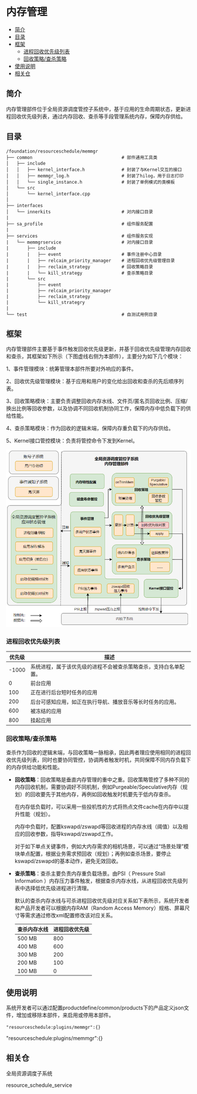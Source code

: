 # 内存管理

-   [简介](#section_introduction)
-   [目录](#section_catalogue)
-   [框架](#section_framework)
    -   [进程回收优先级列表](#section_prio)
    -   [回收策略/查杀策略](#section_reclaim)
-   [使用说明](#section_usage)
-   [相关仓](#section_projects)

## 简介<a name="section_introduction"></a>

内存管理部件位于全局资源调度管控子系统中，基于应用的生命周期状态，更新进程回收优先级列表，通过内存回收、查杀等手段管理系统内存，保障内存供给。

## 目录<a name="section_catalogue"></a>

```
/foundation/resourceschedule/memmgr
├── common           						# 部件通用工具类
│   ├── include
│   │   ├── kernel_interface.h				# 封装了与Kernel交互的接口
│   │   ├── memmgr_log.h					# 封装了hilog，用于日志打印
│   │   └── single_instance.h				# 封装了单例模式的类模板
│   └── src
│       └── kernel_interface.cpp
│
├── interfaces
│   └── innerkits    						# 对内接口目录
|
├── sa_profile       						# 组件服务配置
|
├── services         						# 组件服务实现
|   └── memmgrservice    					# 对内接口目录
|       ├── include
|       |   ├── event						# 事件注册中心目录
|       |   ├── relcaim_priority_manager	# 进程回收优先级管理目录
|       |   ├── reclaim_strategy			# 回收策略目录
|       |   └── kill_strategy				# 查杀策略目录
|       └── src
|           ├── event
|           ├── relcaim_priority_manager
|           ├── reclaim_strategy
|           └── kill_strategry
|
└── test 									# 自测试用例目录
```
## 框架<a name="section_framework"></a>

内存管理部件主要基于事件触发回收优先级更新，并基于回收优先级管理内存回收和查杀，其框架如下所示（下图虚线右侧为本部件），主要分为如下几个模块：

1、事件管理模块：统筹管理本部件所要对外响应的事件。

2、回收优先级管理模块：基于应用和用户的变化给出回收和查杀的先后顺序列表。

3、回收策略模块：主要负责调整回收内存水线、文件页/匿名页回收比例、压缩/换出比例等回收参数，以及协调不同回收机制协同工作，保障内存中低负载下的供给性能。

4、查杀策略模块：作为回收的逻辑末端，保障内存重负载下的内存供给。

5、Kernel接口管控模块：负责将管控命令下发到Kernel。

![](figures/zh-cn_image_fwk.png)

### 进程回收优先级列表<a name="section_prio"></a>

| 优先级                                                                                   | 描述     |
|------------------------------------------------------------------------------------------|-------------|
| -1000 | 系统进程，属于该优先级的进程不会被查杀策略查杀，支持白名单配置。 |
| 0 | 前台应用 |
| 100 | 正在进行后台短时任务的应用 |
| 200 | 后台可感知应用，如正在执行导航、播放音乐等长时任务的应用。 |
| 600 | 被冻结的应用 |
| 800    | 挂起应用                                                    |

### 回收策略/查杀策略<a name="section_reclaim"></a>

查杀作为回收的逻辑末端，与回收策略一脉相承，因此两者理应使用相同的进程回收优先级列表，同时也要协同管控，协调两者触发时机，共同保障不同内存负载下的内存供给功能和性能。

- **回收策略**：回收策略是垂直内存管理的重中之重。回收策略管控了多种不同的内存回收机制，需要协调好不同机制，例如Purgeable/Speculative内存（规划）的回收要先于其他内存，再例如回收触发时机要先于低内存查杀。

  在内存低负载时，可以采用一些投机性的方式将热点文件cache在内存中以提升性能（规划）。

  内存中负载时，配置kswapd/zswapd等回收进程的内存水线（阈值）以及相应的回收参数，指导kswapd/zswapd工作。

  对于如下单点关键事件，例如大内存需求的相机场景，可以通过“场景处理”模块单点配置，根据业务需求预回收（规划）；再例如查杀场景，要停止kswapd/zswapd的基本动作，避免无效回收。

- **查杀策略**：查杀主要负责内存重负载场景。由PSI（ Pressure Stall Information ）内存压力事件触发，根据查杀内存水线，从进程回收优先级列表中选择低优先级进程进行清理。

  默认的查杀内存水线与可杀进程回收优先级对应关系如下表所示，系统开发者和产品开发者可以根据内存RAM（Random Access Memory）规格、屏幕尺寸等需求通过修改xml配置修改该对应关系。

  | 查杀内存水线 | 进程回收优先级 |
  | ------------ | -------------- |
  | 500 MB       | 800            |
  | 400 MB       | 600            |
  | 300 MB       | 200            |
  | 200 MB       | 100            |
  | 100 MB       | 0              |



## 使用说明<a name="section_usage"></a>

系统开发者可以通过配置productdefine/common/products下的产品定义json文件，增加或移除本部件，来启用或停用本部件。

` "resourceschedule:plugins/memmgr":{} `

"resourceschedule:plugins/memmgr":{}

## 相关仓<a name="section_projects"></a>

全局资源调度子系统

resource_schedule_service



